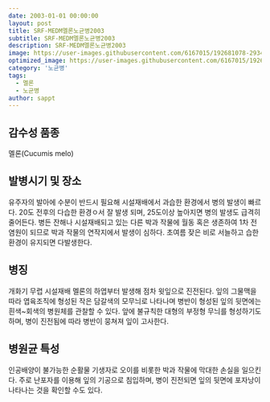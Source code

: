 ```yaml
---
date: 2003-01-01 00:00:00
layout: post
title: SRF-MEDM멜론노균병2003
subtitle: SRF-MEDM멜론노균병2003
description: SRF-MEDM멜론노균병2003
image: https://user-images.githubusercontent.com/6167015/192681078-29346dfc-22fc-4000-b248-360d9f8b4d44.jpg
optimized_image: https://user-images.githubusercontent.com/6167015/192681077-c1499c5a-5546-4fd7-9fc7-95ffbe85fd62.jpg
category: '노균병'
tags:
  - 멜론
  - 노균병
author: sappt
---
```


## 감수성 품종
 멜론(Cucumis melo)

## 발병시기 및 장소
 유주자의 발아에 수분이 반드시 필요해 시설재배에서 과습한 환경에서 병의 발생이 빠르다. 20도 전후의 다습한 환경ㅇ서 잘 발생 되며, 25도이상 높아지면 병의 발생도 급격히 줄어든다. 병든 잔해나 시설재배되고 있는 다른 박과 작물에 월동 혹은 생존하여 1차 전염원이 되므로 박과 작물의 연작지에서 발생이 심하다. 초여름 잦은 비로 서늘하고 습한 환경이 유지되면 다발생한다.
 
## 병징
 개화기 무렵 시설재배 멜론의 하엽부터 발생해 점차 윗잎으로 진전된다. 잎의 그물맥을 따라 엽육조직에 형성된 작은 담갈색의 모무늬로 나타나며 병반이 형성된 잎의 뒷면에는 흰색~회색의 병원체를 관찰할 수 있다. 앞에 불규칙한 대형의 부정형 무늬를 형성하기도 하며, 병이 진전됨에 따라 병반이 뭉쳐져 잎이 고사한다.
 
## 병원균 특성
 인공배양이 불가능한 순활물 기생자로 오이를 비롯한 박과 작물에 막대한 손실을 일으킨다. 주로 난포자를 이용해 잎의 기공으로 침입하며, 병이 진전되면 잎의 뒷면에 포자낭이 나타나는 것을 확인할 수도 있다.
